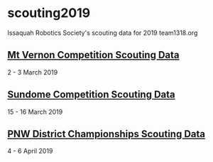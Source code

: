 # scouting2019
Issaquah Robotics Society's scouting data for 2019
team1318.org
## [Mt Vernon Competition Scouting Data](https://irs1318dev.github.io/scouting2019/wamou/index.html)
2 - 3 March 2019
## [Sundome Competition Scouting Data](https://irs1318dev.github.io/scouting2019/wayak/index.html)
15 - 16 March 2019
## [PNW District Championships Scouting Data](https://irs1318dev.github.io/scouting2019/pncmp/index.html)
4 - 6 April 2019
